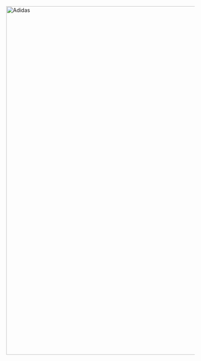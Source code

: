 <img width="930" alt="Adidas" src="https://github.com/Aravindreddy-k/Excel-Dashboards/assets/113081704/a09c1fc0-23f5-4d57-a315-0aa0e44168ff">

